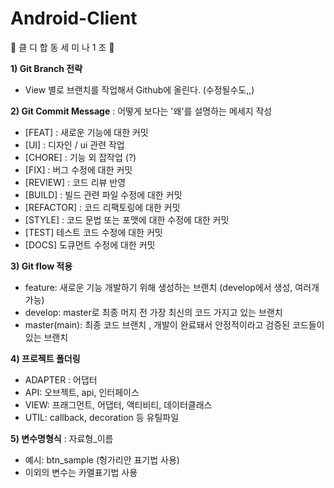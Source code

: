# Android-Client
🌈 클 디 합 동 세 미 나 1 조 🌈


**1) Git Branch 전략**   
  + View 별로 브랜치를 작업해서 Github에 올린다. (수정될수도,,)


**2) Git Commit Message**
  : 어떻게 보다는 '왜'를 설명하는 메세지 작성
  + [FEAT] : 새로운 기능에 대한 커밋
  + [UI] : 디자인 / ui 관련 작업
  + [CHORE] : 기능 외 잡작업 (?)
  + [FIX] : 버그 수정에 대한 커밋
  + [REVIEW] : 코드 리뷰 반영
  + [BUILD] : 빌드 관련 파일 수정에 대한 커밋
  + [REFACTOR] : 코드 리팩토링에 대한 커밋
  + [STYLE] : 코드 문법 또는 포맷에 대한 수정에 대한 커밋
  + [TEST] 테스트 코드 수정에 대한 커밋
  + [DOCS] 도큐먼트 수정에 대한 커밋




**3) Git flow 적용**
  + feature: 새로운 기능 개발하기 위해 생성하는 브랜치 (develop에서 생성, 여러개 가능)
  + develop: master로 최종 머지 전 가장 최신의 코드 가지고 있는 브랜치
  + master(main): 최종 코드 브랜치 , 개발이 완료돼서 안정적이라고 검증된 코드들이 있는 브랜치   


**4) 프로젝트 폴더링**
  + ADAPTER : 어댑터
  + API: 오브젝트, api, 인터페이스
  + VIEW: 프래그먼트, 어댑터, 액티비티, 데이터클래스
  + UTIL: callback, decoration 등 유틸파일

**5) 변수명형식**
: 자료형_이름   
+ 예시: btn_sample (헝가리안 표기법 사용)   
+ 이외의 변수는 카멜표기법 사용


 
